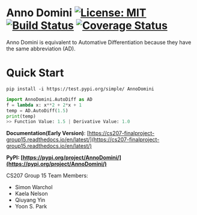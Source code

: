 # Anno Domini [![License: MIT](https://img.shields.io/badge/License-MIT-yellow.svg)](https://opensource.org/licenses/MIT) [![Build Status](https://travis-ci.org/anno-domini-207/cs207-FinalProject.svg?branch=master)](https://travis-ci.org/anno-domini-207/cs207-FinalProject.svg?branch=master) [![Coverage Status](https://codecov.io/gh/anno-domini-207/cs207-FinalProject/branch/master/graph/badge.svg)](https://codecov.io/gh/anno-domini-207/cs207-FinalProject)

Anno Domini is equivalent to Automative Differentiation because they have the same abbreviation (AD).

# Quick Start

```
pip install -i https://test.pypi.org/simple/ AnnoDomini
```

```python
import AnnoDomini.AutoDiff as AD
f = lambda x: x**2 + 2*x + 1
temp = AD.AutoDiff(1.5)
print(temp)
>> Function Value: 1.5 | Derivative Value: 1.0
```

**Documentation(Early Version)**: [https://cs207-finalproject-group15.readthedocs.io/en/latest/](https://cs207-finalproject-group15.readthedocs.io/en/latest/)

**PyPI: [https://pypi.org/project/AnnoDomini/](https://pypi.org/project/AnnoDomini/)**

CS207 Group 15 Team Members: 

- Simon Warchol 
- Kaela Nelson 
- Qiuyang Yin
- Yoon S. Park



